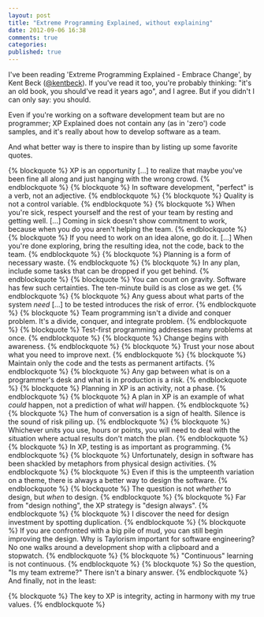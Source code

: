 ```yaml
---
layout: post
title: "Extreme Programming Explained, without explaining"
date: 2012-09-06 16:38
comments: true
categories: 
published: true
--- 
```


I've been reading 'Extreme Programming Explained - Embrace Change', by Kent Beck ([@kentbeck](http://twitter.com/kentbeck)). If you've read it too, you're probably thinking: "it's an old book, you should've read it years ago", and I agree. But if you didn't I can only say: you should.
      
Even if you're working on a software development team but are no programmer; XP Explained does not contain any (as in 'zero') code samples, and it's really about how to develop software as a team. 


<!-- more -->


And what better way is there to inspire than by listing up some favorite quotes. 

{% blockquote %}
XP is an opportunity [...] to realize that maybe you've been fine all along and just hanging with the wrong crowd. 
{% endblockquote %}
{% blockquote %}
In software development, "perfect" is a verb, not an adjective.
{% endblockquote %}
{% blockquote %}
Quality is not a control variable. 
{% endblockquote %}
{% blockquote %}
When you're sick, respect yourself and the rest of your team by resting and getting well. [...] Coming in sick doesn't show commitment to work, because when you do you aren't helping the team. 
{% endblockquote %}
{% blockquote %}
If you need to work on an idea alone, go do it. [...] When you're done exploring, bring the resulting idea, not the code, back to the team.
{% endblockquote %}
{% blockquote %}
Planning is a form of necessary waste.
{% endblockquote %}
{% blockquote %}
In any plan, include some tasks that can be dropped if you get behind. 
{% endblockquote %}
{% blockquote %}
You can count on gravity. Software has few such certainties. The ten-minute build is as close as we get. 
{% endblockquote %}
{% blockquote %}
Any guess about what parts of the system *need* [...] to be tested introduces the risk of error.
{% endblockquote %}
{% blockquote %}
Team programming isn't a divide and conquer problem. It's a divide, conquer, and integrate problem. 
{% endblockquote %}
{% blockquote %}
Test-first programming addresses many problems at once. 
{% endblockquote %}
{% blockquote %}
Change begins with awareness.
{% endblockquote %}
{% blockquote %}
Trust your nose about what you need to improve next.
{% endblockquote %}
{% blockquote %}
Maintain only the code and the tests as permanent artifacts.
{% endblockquote %}
{% blockquote %}
Any gap between what is on a programmer's desk and what is in production is a risk. 
{% endblockquote %}
{% blockquote %}
Planning in XP is an activity, not a phase.
{% endblockquote %}
{% blockquote %}
A plan in XP is an example of what *could* happen, not a prediction of what *will* happen.
{% endblockquote %}
{% blockquote %}
The hum of conversation is a sign of health. Silence is the sound of risk piling up. 
{% endblockquote %}
{% blockquote %}
Whichever units you use, hours or points, you will need to deal with the situation where actual results don't match the plan. 
{% endblockquote %}
{% blockquote %}
In XP, testing is as important as programming. 
{% endblockquote %}
{% blockquote %}
Unfortunately, design in software has been shackled by metaphors from physical design activities.
{% endblockquote %}
{% blockquote %}
Even if this is the umpteenth variation on a theme, there is always a better way to design the 
software.
{% endblockquote %}
{% blockquote %}
The question is not *whether* to design, but *when* to design. 
{% endblockquote %}
{% blockquote %}
Far from "design nothing", the XP strategy is "design always".
{% endblockquote %}
{% blockquote %}
I discover the need for design investment by spotting duplication. 
{% endblockquote %}
{% blockquote %}
If you are confronted with a big pile of mud, you can still begin improving the design. 
Why is Taylorism important for software engineering? No one walks around a development shop with a clipboard and a stopwatch. 
{% endblockquote %}
{% blockquote %}
"Continuous" learning is not continuous. 
{% endblockquote %}
{% blockquote %}
So the question, "Is my team extreme?" There isn't a binary answer.
{% endblockquote %}
And finally, not in the least: 

{% blockquote %}
The key to XP is integrity, acting in harmony with my true values. 
{% endblockquote %}

